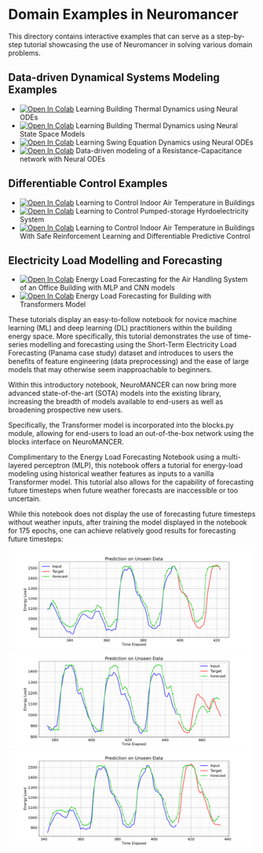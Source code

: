 # Domain Examples in Neuromancer

This directory contains interactive examples that can serve as a step-by-step tutorial 
showcasing the use of Neuromancer in solving various domain problems.

## Data-driven Dynamical Systems Modeling Examples

+ <a target="_blank" href="https://colab.research.google.com/github/pnnl/neuromancer/blob/master/examples/domain_examples/NODE_building_dynamics.ipynb">
  <img src="https://colab.research.google.com/assets/colab-badge.svg" alt="Open In Colab"/></a> Learning Building Thermal Dynamics using Neural ODEs 

+ <a target="_blank" href="https://colab.research.google.com/github/pnnl/neuromancer/blob/master/examples/domain_examples/NSSM_building_dynamics.ipynb">
  <img src="https://colab.research.google.com/assets/colab-badge.svg" alt="Open In Colab"/></a> Learning Building Thermal Dynamics using Neural State Space Models

+ <a target="_blank" href="https://colab.research.google.com/github/pnnl/neuromancer/blob/master/examples/domain_examples/NODE_swing_equation.ipynb">
  <img src="https://colab.research.google.com/assets/colab-badge.svg" alt="Open In Colab"/></a> Learning Swing Equation Dynamics using Neural ODEs

+ <a target="_blank" href="https://colab.research.google.com/github/pnnl/neuromancer/blob/master/examples/domain_examples/NODE_RC_networks.ipynb">
  <img src="https://colab.research.google.com/assets/colab-badge.svg" alt="Open In Colab"/></a> Data-driven modeling of a Resistance-Capacitance network with Neural ODEs

## Differentiable Control Examples

+ <a target="_blank" href="https://colab.research.google.com/github/pnnl/neuromancer/blob/master/examples/domain_examples/DPC_building_control.ipynb">
  <img src="https://colab.research.google.com/assets/colab-badge.svg" alt="Open In Colab"/></a> Learning to Control Indoor Air Temperature in Buildings

+ <a target="_blank" href="https://colab.research.google.com/github/pnnl/neuromancer/blob/master/examples/domain_examples/DPC_PSH.ipynb">
  <img src="https://colab.research.google.com/assets/colab-badge.svg" alt="Open In Colab"/></a> Learning to Control Pumped-storage Hyrdoelectricity System

+ <a target="_blank" href="https://colab.research.google.com/github/pnnl/neuromancer/blob/master/examples/domain_examples/DPC_PSH.ipynb">
  <img src="https://colab.research.google.com/assets/colab-badge.svg" alt="Open In Colab"/></a> Learning to Control Indoor Air Temperature in Buildings With Safe Reinforcement Learning and Differentiable Predictive Control



## Electricity Load Modelling and Forecasting

+ <a target="_blank" href="https://colab.research.google.com/github/pnnl/neuromancer/blob/master/examples/domain_examples/HVAC_load_forecasting.ipynb">
  <img src="https://colab.research.google.com/assets/colab-badge.svg" alt="Open In Colab"/></a> Energy Load Forecasting for the Air Handling System of an Office Building with MLP and CNN models

+ <a target="_blank" href="https://colab.research.google.com/github/pnnl/neuromancer/blob/master/examples/domain_examples/building_load_forecasting_Transformers.ipynb">
  <img src="https://colab.research.google.com/assets/colab-badge.svg" alt="Open In Colab"/></a>  Energy Load Forecasting for Building with Transformers Model


These tutorials display an easy-to-follow notebook for novice machine learning (ML) and deep learning (DL) practitioners within the  building energy space. More specifically, this tutorial demonstrates the use of time-series modelling and forecasting using the Short-Term Electricity Load Forecasting (Panama case study) dataset and introduces to users the benefits of feature engineering (data preprocessing) and the ease of large models that may otherwise seem inapproachable to beginners.

Within this introductory notebook, NeuroMANCER can now bring more advanced state-of-the-art (SOTA) models into the existing library, increasing the breadth of models available to end-users as well as broadening prospective new users.

Specifically, the Transformer model is incorporated into the blocks.py module, allowing for end-users to load an out-of-the-box network using the blocks interface on NeuroMANCER.

Complimentary to the Energy Load Forecasting Notebook using a multi-layered perceptron (MLP), this notebook offers a tutorial for energy-load modeling using historical weather features as inputs to a vanilla Transformer model. This tutorial also allows for the capability of forecasting future timesteps when future weather forecasts are inaccessible or too uncertain.

While this notebook does not display the use of forecasting future timesteps without weather inputs, after training the model displayed in the notebook for 175 epochs, one can achieve relatively good results for forecasting future timesteps:

<img src="./figs/Transformer_Prediction_0.png" width="500">  

<img src="./figs/Transformer_Prediction_1.png" width="500">  

<img src="./figs/Transformer_Prediction_2.png" width="500">  
